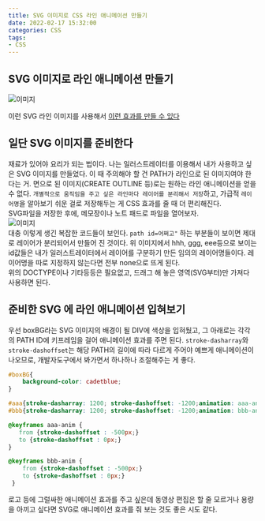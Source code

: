 ```yaml
---
title: SVG 이미지로 CSS 라인 애니메이션 만들기    
date: 2022-02-17 15:32:00
categories: CSS 
tags:
- CSS
---
```


## SVG 이미지로 라인 애니메이션 만들기      

![이미지](https://i.imgur.com/sXEmBGw.jpg)  


이런 SVG 라인 이미지를 사용해서 [이런 효과를 만들 수 있다](https://rustywhite404.github.io/svg_animation.html) 
<br/>

## 일단 SVG 이미지를 준비한다    
재료가 있어야 요리가 되는 법이다. 나는 일러스트레이터를 이용해서 내가 사용하고 싶은 SVG 이미지를 만들었다. 이 때 주의해야 할 건 PATH가 라인으로 된 이미지여야 한다는 거. 면으로 된 이미지(CREATE OUTLINE 등)로는 원하는 라인 애니메이션을 얻을 수 없다. `개별적으로 움직임을 주고 싶은 라인마다 레이어를 분리해서 저장`하고, 가급적 `레이어명`을 알아보기 쉬운 걸로 저장해두는 게 CSS 효과를 줄 때 더 편리해진다.   
SVG파일을 저장한 후에, 메모장이나 노트 패드로 파일을 열어보자. 
<br />
![이미지](https://i.imgur.com/ToSL8T7.png)  
대충 이렇게 생긴 복잡한 코드들이 보인다. `path id=어쩌고"` 하는 부분들이 보이면 제대로 레이어가 분리되어서 만들어 진 것이다. 위 이미지에서 hhh, ggg, eee등으로 보이는 id값들은 내가 일러스트레이터에서 레이어를 구분하기 만든 임의의 레이어명들이다. 레이어명을 따로 지정하지 않는다면 전부 none으로 뜨게 된다.  
위의 DOCTYPE이나 기타등등은 필요없고, 드래그 해 놓은 영역(SVG부터)만 가져다 사용하면 된다.  

## 준비한 SVG 에 라인 애니메이션 입혀보기   

우선 boxBG라는 SVG 이미지의 배경이 될 DIV에 색상을 입혀뒀고, 그 아래로는 각각의 PATH ID에 키프레임을 걸어 애니메이션 효과를 주면 된다. `stroke-dasharray`와 `stroke-dashoffset`는 해당 PATH의 길이에 따라 다르게 주어야 예쁘게 애니메이션이 나오므로, 개발자도구에서 봐가면서 하나하나 조절해주는 게 좋다. 

```css  
#boxBG{
    background-color: cadetblue;
}

#aaa{stroke-dasharray: 1200; stroke-dashoffset: -1200;animation: aaa-anim 2s linear .0s forwards;}
#bbb{stroke-dasharray: 1200; stroke-dashoffset: -1200;animation: bbb-anim 2s linear .0s forwards;}

@keyframes aaa-anim {
   from {stroke-dashoffset : -500px;}
   to {stroke-dashoffset : 0px;}
}

@keyframes bbb-anim {
    from {stroke-dashoffset : -500px;}
    to {stroke-dashoffset : 0px;}
 }

```  
로고 등에 그럴싸한 애니메이션 효과를 주고 싶은데 동영상 편집은 할 줄 모르거나 용량을 아끼고 싶다면 SVG로 애니메이션 효과를 줘 보는 것도 좋은 시도 같다. 